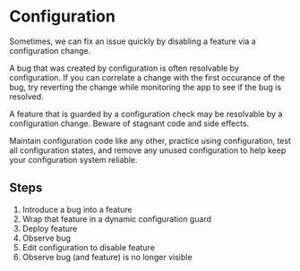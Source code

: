 # Configuration

Sometimes, we can fix an issue quickly by disabling a feature via a configuration change.

A bug that was created by configuration is often resolvable by configuration. If you can correlate a change with the first occurance of the bug, try reverting the change while monitoring the app to see if the bug is resolved.

A feature that is guarded by a configuration check may be resolvable by a configuration change. Beware of stagnant code and side effects.

Maintain configuration code like any other, practice using configuration, test all configuration states, and remove any unused configuration to help keep your configuration system reliable.

## Steps

1. Introduce a bug into a feature
1. Wrap that feature in a dynamic configuration guard
1. Deploy feature
1. Observe bug
1. Edit configuration to disable feature
1. Observe bug (and feature) is no longer visible

